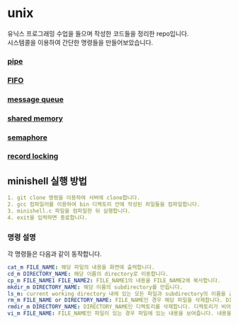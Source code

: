 # unix
유닉스 프로그래밍 수업을 들으며 작성한 코드들을 정리한 repo입니다.<br/>
시스템콜을 이용하여 간단한 명령들을 만들어보았습니다.<br/>

### [pipe](/pipe)
### [FIFO](/FIFO)
### [message queue](/message%20queue)
### [shared memory](/shared%20memory)
### [semaphore](/semaphore)
### [record locking](/record%20locking)

## minishell 실행 방법
```yml
1. git clone 명령을 이용하여 서버에 clone합니다.
2. gcc 컴파일러를 이용하여 bin 디렉토리 안에 작성된 파일들을 컴파일합니다.
3. minishell.c 파일을 컴파일한 뒤 실행합니다.
4. exit을 입력하면 종료합니다.
```
### 명령 설명
각 명령들은 다음과 같이 동작합니다.
```yml
cat_m FILE_NAME: 해당 파일의 내용을 화면에 출력합니다.
cd_m DIRECTORY_NAME: 해당 이름의 directory로 이동합니다.
cp_m FILE_NAME1 FILE_NAME2: FILE_NAME1의 내용을 FILE_NAME2에 복사합니다.
mkdir_m DIRECTORY_NAME: 해당 이름의 subdirectory를 만듭니다.
ls_m: current working directory 내에 있는 모든 파일과 subdirectory의 이름을 출력합니다.
rm_m FILE_NAME or DIRECTORY_NAME: FILE_NAME인 경우 해당 파일을 삭제합니다. DIRECTORY_NAME인 경우 해당 디렉토리 내의 파일들을 삭제하고, 해당 디렉토리를 삭제합니다. 해당 디렉토리가 subdirectory를 포함하는 경우는 없다고 가정합니다.
rmdir_m DIRECTORY_NAME: DIRECTORY_NAME인 디렉토리를 삭제합니다. 디렉토리가 비어있지 않으면 실패합니다.
vi_m FILE_NAME: FILE_NAME인 파일이 있는 경우 파일에 있는 내용을 보여줍니다. 내용을 작성하여 파일에 저장할 수 있으며, quit을 입력하면 작성을 종료합니다.
```
